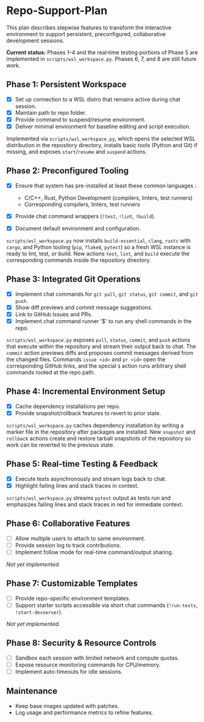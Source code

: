 # Repo-Support-Plan

This plan describes stepwise features to transform the interactive environment to support persistent, preconfigured, collaborative development sessions.

**Current status:** Phases&nbsp;1–4 and the real‑time testing portions of Phase&nbsp;5 are implemented in `scripts/wsl_workspace.py`.  Phases&nbsp;6, 7, and 8 are still future work.

## Phase 1: Persistent Workspace
- [x] Set up connection to a WSL distro that remains active during chat session.
- [x] Maintain path to repo folder.
- [x] Provide command to suspend/resume environment.
- [x] Deliver minimal environment for baseline editing and script execution.

Implemented via `scripts/wsl_workspace.py`, which opens the selected WSL
distribution in the repository directory, installs basic tools (Python and
Git) if missing, and exposes `start`/`resume` and `suspend` actions.

## Phase 2: Preconfigured Tooling
- [x] Ensure that system has pre-installed at least these common languages :
  - C/C++, Rust, Python Development (compilers, linters, test runners)
  - Corresponding compilers, linters, test runners

- [x] Provide chat command wrappers (`!test`, `!lint`, `!build`).
- [x] Document default environment and configuration.

`scripts/wsl_workspace.py` now installs `build-essential`, `clang`, `rustc`
with `cargo`, and Python tooling (`pip`, `flake8`, `pytest`) so a fresh WSL
instance is ready to lint, test, or build.  New actions `test`, `lint`, and
`build` execute the corresponding commands inside the repository directory.

## Phase 3: Integrated Git Operations
- [x] Implement chat commands for `git pull`, `git status`, `git commit`, and `git push`.
- [x] Show diff previews and commit message suggestions.
- [x] Link to GitHub Issues and PRs.
- [x] Implement chat command runner '$' to run any shell commands in the repo.

`scripts/wsl_workspace.py` exposes `pull`, `status`, `commit`, and `push` actions
that execute within the repository and stream their output back to chat. The
`commit` action previews diffs and proposes commit messages derived from the
changed files.  Commands `issue <id>` and `pr <id>` open the corresponding
GitHub links, and the special `$` action runs arbitrary shell commands rooted
at the repo path.

## Phase 4: Incremental Environment Setup
- [x] Cache dependency installations per repo.
- [x] Provide snapshot/rollback features to revert to prior state.

`scripts/wsl_workspace.py` caches dependency installation by writing a marker
file in the repository after packages are installed.  New `snapshot` and
`rollback` actions create and restore tarball snapshots of the repository so
work can be reverted to the previous state.

## Phase 5: Real-time Testing & Feedback
- [x] Execute tests asynchronously and stream logs back to chat.
- [x] Highlight failing lines and stack traces in context.

`scripts/wsl_workspace.py` streams `pytest` output as tests run and
emphasizes failing lines and stack traces in red for immediate context.

## Phase 6: Collaborative Features
- [ ] Allow multiple users to attach to same environment.
- [ ] Provide session log to track contributions.
- [ ] Implement follow mode for real-time command/output sharing.

*Not yet implemented.*

## Phase 7: Customizable Templates
- [ ] Provide repo-specific environment templates.
- [ ] Support starter scripts accessible via short chat commands (`!run-tests`, `!start-devserver`).

*Not yet implemented.*

## Phase 8: Security & Resource Controls
- [ ] Sandbox each session with limited network and compute quotas.
- [ ] Expose resource monitoring commands for CPU/memory.
- [ ] Implement auto-timeouts for idle sessions.

## Maintenance
- Keep base images updated with patches.
- Log usage and performance metrics to refine features.
